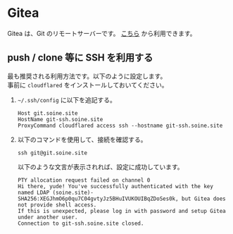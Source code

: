 # Gitea

Gitea は、Git のリモートサーバーです。
[こちら](https://git.soine.site) から利用できます。

## push / clone 等に SSH を利用する
最も推奨される利用方法です。以下のように設定します。  
事前に `cloudflared` をインストールしておいてください。

1. `~/.ssh/config` に以下を追記する。
    ```
    Host git.soine.site
    HostName git-ssh.soine.site
    ProxyCommand cloudflared access ssh --hostname git-ssh.soine.site
    ```

2. 以下のコマンドを使用して、接続を確認する。
    ```
    ssh git@git.soine.site
    ```
    
    以下のような文言が表示されれば、設定に成功しています。
    ```
    PTY allocation request failed on channel 0
    Hi there, yude! You've successfully authenticated with the key named LDAP (soine.site)-SHA256:XEGJhmO6p0qu7C04gvtyJz5BHuIVUKOUIBqZDoSes0k, but Gitea does not provide shell access.
    If this is unexpected, please log in with password and setup Gitea under another user.
    Connection to git-ssh.soine.site closed.
    ```